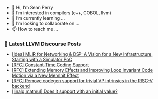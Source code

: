 - 👋 Hi, I’m Sean Perry
- 👀 I’m interested in compilers (c++, COBOL, llvm)
- 🌱 I’m currently learning ...
- 💞️ I’m looking to collaborate on ...
- 📫 How to reach me ...

<!---
s66perry/s66perry is a ✨ special ✨ repository because its `README.md` (this file) appears on your GitHub profile.
You can click the Preview link to take a look at your changes.
--->
### 📕 Latest LLVM Discourse Posts

<!-- DISCOURSE-LLVM:START -->
- [[Idea] MLIR for Networking &amp; DSP: A Vision for a New Infrastructure, Starting with a Simulator PoC](https://discourse.llvm.org/t/idea-mlir-for-networking-dsp-a-vision-for-a-new-infrastructure-starting-with-a-simulator-poc/88031#post_1)
- [[RFC] Constant-Time Coding Support](https://discourse.llvm.org/t/rfc-constant-time-coding-support/87781?page=2#post_34)
- [[RFC] Extending Memory Effects and Improving Loop Invariant Code Motion via a New MemInit Effect](https://discourse.llvm.org/t/rfc-extending-memory-effects-and-improving-loop-invariant-code-motion-via-a-new-meminit-effect/87873?page=3#post_42)
- [[RFC] Remove codegen support for trivial VP intrinsics in the RISC-V backend](https://discourse.llvm.org/t/rfc-remove-codegen-support-for-trivial-vp-intrinsics-in-the-risc-v-backend/87999#post_6)
- [[linalg.matmul] Does it support with an initial value?](https://discourse.llvm.org/t/linalg-matmul-does-it-support-with-an-initial-value/88028#post_1)
<!-- DISCOURSE-LLVM:END -->
